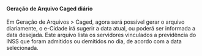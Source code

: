 #### **Geração de Arquivo Caged diário**

Em Geração de Arquivos > Caged, agora será possível gerar o arquivo diariamente, o e-Cidade irá sugerir a data atual, ou poderá ser informada a data desejada.
Este arquivo lista os servidores vinculados a previdência do INSS que foram admitidos ou demitidos no dia, de acordo com a data selecionada.




   

